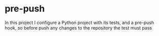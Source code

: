 # pre-push
In this project I configure a Python project with its tests, and a pre-push hook, so before push any changes to the repository the test must pass
